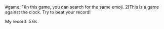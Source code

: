 #game:
1)In this game, you can search for the same emoji. 
2)This is a game against the clock.
Try to beat your record!

My record: 5.6s
